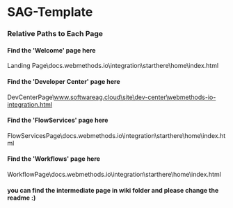 # SAG-Template

### Relative Paths to Each Page

#### Find the 'Welcome' page here

Landing Page\docs.webmethods.io\integration\starthere\home\index.html

#### Find the 'Developer Center' page here

DevCenterPage\www.softwareag.cloud\site\dev-center\webmethods-io-integration.html

#### Find the 'FlowServices' page here

FlowServicesPage\docs.webmethods.io\integration\starthere\home\index.html

#### Find the 'Workflows' page here

WorkflowPage\docs.webmethods.io\integration\starthere\home\index.html


#### you can find the intermediate page in wiki folder and please change the readme :)
